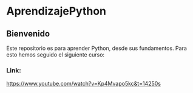 # AprendizajePython

## Bienvenido

Este repositorio es para aprender Python, desde sus fundamentos.
Para esto hemos seguido el siguiente curso:

### Link:
https://www.youtube.com/watch?v=Kp4Mvapo5kc&t=14250s
